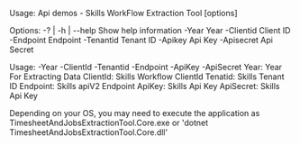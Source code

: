 Usage: Api demos - Skills WorkFlow Extraction Tool [options]

Options:
  -? | -h | --help  Show help information
  -Year             Year
  -Clientid         Client ID
  -Endpoint         Endpoint
  -Tenantid         Tenant ID
  -Apikey           Api Key
  -Apisecret        Api Secret

Usage: -Year <year> -ClientId <clientID> -Tenantid <tenantId> -Endpoint <endpoint> -ApiKey <apikey> -ApiSecret <apisecret>
Year: Year For Extracting Data
ClientId: Skills Workflow ClientId
Tenatid: Skills Tenant ID
Endpoint: Skills apiV2 Endpoint
ApiKey: Skills Api Key
ApiSecret: Skills Api Key

Depending on your OS, you may need to execute the application as TimesheetAndJobsExtractionTool.Core.exe
or 'dotnet TimesheetAndJobsExtractionTool.Core.dll'
